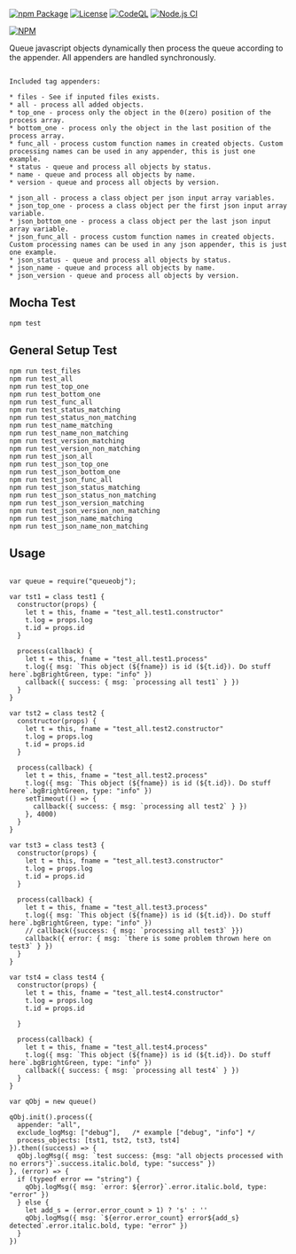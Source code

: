 [![npm Package](https://img.shields.io/npm/v/queueobj.svg)](https://www.npmjs.org/package/queueobj)
[![License](https://img.shields.io/npm/l/queueobj.svg)](https://github.com/jman717/queueobj/blob/master/LICENSE)
[![CodeQL](https://github.com/jman717/QueueObj/actions/workflows/github-actions.yml/badge.svg)](https://github.com/jman717/QueueObj/blob/main/.github/workflows/github-actions.yml)
[![Node.js CI](https://github.com/jman717/QueueObj/actions/workflows/node.js.yml/badge.svg)](https://github.com/jman717/QueueObj/actions/workflows/node.js.yml)

[![NPM](https://nodei.co/npm/queueobj.png?downloads=true&downloadRank=true&stars=true)](https://nodei.co/npm/queueobj/)

Queue javascript objects dynamically then process the queue according to the appender. All appenders are handled synchronously.

```

Included tag appenders:

* files - See if inputed files exists.
* all - process all added objects.
* top_one - process only the object in the 0(zero) position of the process array.
* bottom_one - process only the object in the last position of the process array.
* func_all - process custom function names in created objects. Custom processing names can be used in any appender, this is just one example.
* status - queue and process all objects by status.
* name - queue and process all objects by name.
* version - queue and process all objects by version.

* json_all - process a class object per json input array variables.
* json_top_one - process a class object per the first json input array variable.
* json_bottom_one - process a class object per the last json input array variable.
* json_func_all - process custom function names in created objects. Custom processing names can be used in any json appender, this is just one example.
* json_status - queue and process all objects by status.
* json_name - queue and process all objects by name.
* json_version - queue and process all objects by version.

```

Mocha Test
---------
```
npm test
```

General Setup Test
---------
```
npm run test_files  
npm run test_all   
npm run test_top_one   
npm run test_bottom_one   
npm run test_func_all   
npm run test_status_matching   
npm run test_status_non_matching   
npm run test_name_matching   
npm run test_name_non_matching   
npm run test_version_matching   
npm run test_version_non_matching   
npm run test_json_all   
npm run test_json_top_one   
npm run test_json_bottom_one   
npm run test_json_func_all   
npm run test_json_status_matching   
npm run test_json_status_non_matching   
npm run test_json_version_matching   
npm run test_json_version_non_matching   
npm run test_json_name_matching   
npm run test_json_name_non_matching   

```

Usage
---------
```

var queue = require("queueobj");

var tst1 = class test1 {
  constructor(props) {
    let t = this, fname = "test_all.test1.constructor"
    t.log = props.log
    t.id = props.id
  }

  process(callback) {
    let t = this, fname = "test_all.test1.process"
    t.log({ msg: `This object (${fname}) is id (${t.id}). Do stuff here`.bgBrightGreen, type: "info" })
    callback({ success: { msg: `processing all test1` } })
  }
}

var tst2 = class test2 {
  constructor(props) {
    let t = this, fname = "test_all.test2.constructor"
    t.log = props.log
    t.id = props.id
  }

  process(callback) {
    let t = this, fname = "test_all.test2.process"
    t.log({ msg: `This object (${fname}) is id (${t.id}). Do stuff here`.bgBrightGreen, type: "info" })
    setTimeout(() => {
      callback({ success: { msg: `processing all test2` } })
    }, 4000)
  }
}

var tst3 = class test3 {
  constructor(props) {
    let t = this, fname = "test_all.test3.constructor"
    t.log = props.log
    t.id = props.id
  }

  process(callback) {
    let t = this, fname = "test_all.test3.process"
    t.log({ msg: `This object (${fname}) is id (${t.id}). Do stuff here`.bgBrightGreen, type: "info" })
    // callback({success: { msg: `processing all test3` }})
    callback({ error: { msg: `there is some problem thrown here on test3` } })
  }
}

var tst4 = class test4 {
  constructor(props) {
    let t = this, fname = "test_all.test4.constructor"
    t.log = props.log
    t.id = props.id

  }

  process(callback) {
    let t = this, fname = "test_all.test4.process"
    t.log({ msg: `This object (${fname}) is id (${t.id}). Do stuff here`.bgBrightGreen, type: "info" })
    callback({ success: { msg: `processing all test4` } })
  }
}

var qObj = new queue()

qObj.init().process({
  appender: "all",
  exclude_logMsg: ["debug"],   /* example ["debug", "info"] */
  process_objects: [tst1, tst2, tst3, tst4]
}).then((success) => {
  qObj.logMsg({ msg: `test success: {msg: "all objects processed with no errors"}`.success.italic.bold, type: "success" })
}, (error) => {
  if (typeof error == "string") {
    qObj.logMsg({ msg: `error: ${error}`.error.italic.bold, type: "error" })
  } else {
    let add_s = (error.error_count > 1) ? 's' : ''
    qObj.logMsg({ msg: `${error.error_count} error${add_s} detected`.error.italic.bold, type: "error" })
  }
})

```

